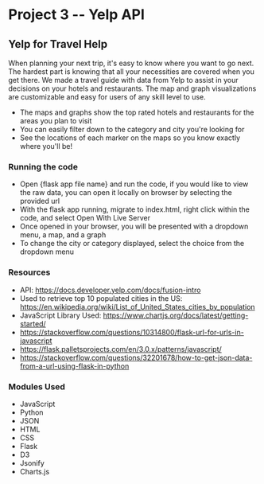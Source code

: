 # **Project 3** -- Yelp API
## Yelp for Travel Help
When planning your next trip, it's easy to know where you want to go next. The hardest part is knowing that all your necessities are covered when you get there. We made a travel guide with data from Yelp to assist in your decisions on your hotels and restaurants. The map and graph visualizations are customizable and easy for users of any skill level to use.
- The maps and graphs show the top rated hotels and restaurants for the areas you plan to visit
- You can easily filter down to the category and city you're looking for
- See the locations of each marker on the maps so you know exactly where you'll be!

### Running the code ###
- Open {flask app file name} and run the code, if you would like to view the raw data, you can open it locally on browser by selecting the provided url
- With the flask app running, migrate to index.html, right click within the code, and select Open With Live Server
- Once opened in your browser, you will be presented with a dropdown menu, a map, and a graph
- To change the city or category displayed, select the choice from the dropdown menu
### Resources ###
- API: https://docs.developer.yelp.com/docs/fusion-intro
- Used to retrieve top 10 populated cities in the US: https://en.wikipedia.org/wiki/List_of_United_States_cities_by_population
- JavaScript Library Used: https://www.chartjs.org/docs/latest/getting-started/
- https://stackoverflow.com/questions/10314800/flask-url-for-urls-in-javascript
- https://flask.palletsprojects.com/en/3.0.x/patterns/javascript/
- https://stackoverflow.com/questions/32201678/how-to-get-json-data-from-a-url-using-flask-in-python

### Modules Used ###
- JavaScript
- Python
- JSON
- HTML
- CSS
- Flask
- D3
- Jsonify
- Charts.js